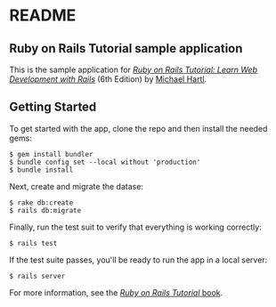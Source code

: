 # README

## Ruby on Rails Tutorial sample application

This is the sample application for
[_Ruby on Rails Tutorial:
Learn Web Development with Rails_](https://www.railstutorial.org/)
(6th Edition)
by [Michael Hartl](https://www.michaelhartl.com/).

## Getting Started

To get started with the app, clone the repo and then install the needed gems:

```
$ gem install bundler
$ bundle config set --local without 'production'
$ bundle install
```

Next, create and migrate the datase:

```
$ rake db:create
$ rails db:migrate
```

Finally, run the test suit to verify that everything is working correctly:

```
$ rails test
```

If the test suite passes, you'll be ready to run the app in a local server:

```
$ rails server

```

For more information, see the [_Ruby on Rails Tutorial_ book](https://www.railstutorial.org/book).
